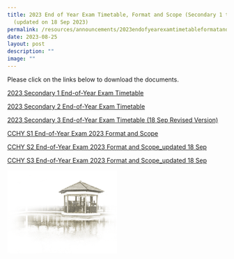 ```yaml
---
title: 2023 End of Year Exam Timetable, Format and Scope (Secondary 1 to 3)
  (updated on 18 Sep 2023)
permalink: /resources/announcements/2023endofyearexamtimetableformatandscope/
date: 2023-08-25
layout: post
description: ""
image: ""
---
```

Please click on the links below to download the documents.

[2023 Secondary 1 End-of-Year Exam Timetable](/files/Exam%20Timetable/eye%202023%20secondary%201%20parent%20letter.pdf)

[2023 Secondary 2 End-of-Year Exam Timetable](/files/Exam%20Timetable/eye%202023%20secondary%202%20parent%20letter.pdf)

[2023 Secondary 3 End-of-Year Exam Timetable (18 Sep Revised Version)](/files/Exam%20Timetable/cchy_s3_end-of-year%20exam%202023_format%20scope_updated18sep.pdf)

[CCHY S1 End-of-Year Exam 2023 Format and Scope](/files/Exam%20Timetable/cchy_s1_end-of-year%20exam%202023_format%20scope.pdf)

[CCHY S2 End-of-Year Exam 2023 Format and Scope_updated 18 Sep](/files/Exam%20Timetable/cchy_s2_end-of-year%20exam%202023_format%20scope_updated18sep.pdf)

[CCHY S3 End-of-Year Exam 2023 Format and Scope_updated 18 Sep](/files/Exam%20Timetable/cchy_s3_end-of-year%20exam%202023_format%20scope_updated18sep.pdf)

<img src="/images/pavilion.png" style="width:50%">
